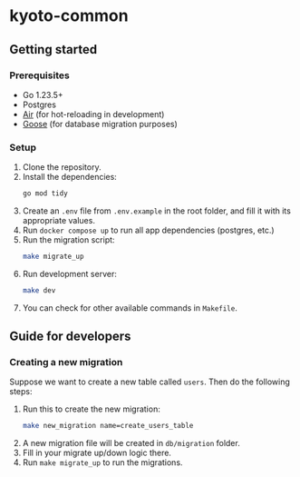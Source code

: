 # kyoto-common

## Getting started

### Prerequisites

- Go 1.23.5+
- Postgres
- [Air](https://github.com/air-verse/air) (for hot-reloading in development)
- [Goose](https://github.com/pressly/goose) (for database migration purposes)

### Setup

1. Clone the repository.
2. Install the dependencies:
    ```sh
    go mod tidy
    ```
3. Create an `.env` file from `.env.example` in the root folder, and fill it with its appropriate values.
4. Run `docker compose up` to run all app dependencies (postgres, etc.)
5. Run the migration script:
    ```sh
    make migrate_up
    ```
6. Run development server:
    ```sh
    make dev
    ```
7. You can check for other available commands in `Makefile`.

## Guide for developers

### Creating a new migration

Suppose we want to create a new table called `users`. Then do the following steps:

1. Run this to create the new migration:
    ```sh
    make new_migration name=create_users_table
    ```
2. A new migration file will be created in `db/migration` folder.
3. Fill in your migrate up/down logic there.
4. Run `make migrate_up` to run the migrations.

